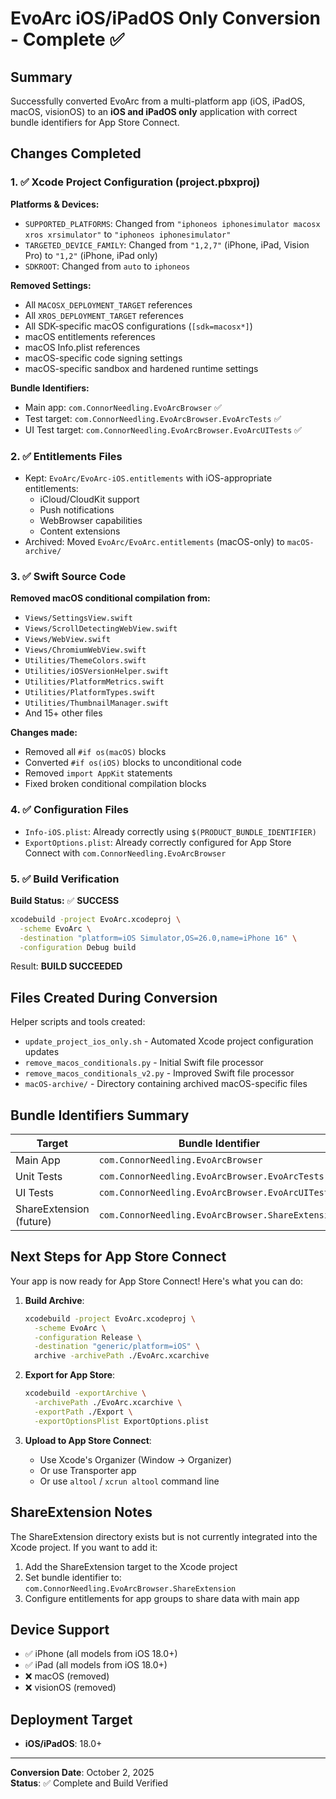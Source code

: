 # EvoArc iOS/iPadOS Only Conversion - Complete ✅

## Summary

Successfully converted EvoArc from a multi-platform app (iOS, iPadOS, macOS, visionOS) to an **iOS and iPadOS only** application with correct bundle identifiers for App Store Connect.

## Changes Completed

### 1. ✅ Xcode Project Configuration (project.pbxproj)

**Platforms & Devices:**
- `SUPPORTED_PLATFORMS`: Changed from `"iphoneos iphonesimulator macosx xros xrsimulator"` to `"iphoneos iphonesimulator"`
- `TARGETED_DEVICE_FAMILY`: Changed from `"1,2,7"` (iPhone, iPad, Vision Pro) to `"1,2"` (iPhone, iPad only)
- `SDKROOT`: Changed from `auto` to `iphoneos`

**Removed Settings:**
- All `MACOSX_DEPLOYMENT_TARGET` references
- All `XROS_DEPLOYMENT_TARGET` references
- All SDK-specific macOS configurations (`[sdk=macosx*]`)
- macOS entitlements references
- macOS Info.plist references
- macOS-specific code signing settings
- macOS-specific sandbox and hardened runtime settings

**Bundle Identifiers:**
- Main app: `com.ConnorNeedling.EvoArcBrowser` ✅
- Test target: `com.ConnorNeedling.EvoArcBrowser.EvoArcTests` ✅
- UI Test target: `com.ConnorNeedling.EvoArcBrowser.EvoArcUITests` ✅

### 2. ✅ Entitlements Files

- Kept: `EvoArc/EvoArc-iOS.entitlements` with iOS-appropriate entitlements:
  - iCloud/CloudKit support
  - Push notifications
  - WebBrowser capabilities
  - Content extensions
- Archived: Moved `EvoArc/EvoArc.entitlements` (macOS-only) to `macOS-archive/`

### 3. ✅ Swift Source Code

**Removed macOS conditional compilation from:**
- `Views/SettingsView.swift`
- `Views/ScrollDetectingWebView.swift`
- `Views/WebView.swift`  
- `Views/ChromiumWebView.swift`
- `Utilities/ThemeColors.swift`
- `Utilities/iOSVersionHelper.swift`
- `Utilities/PlatformMetrics.swift`
- `Utilities/PlatformTypes.swift`
- `Utilities/ThumbnailManager.swift`
- And 15+ other files

**Changes made:**
- Removed all `#if os(macOS)` blocks
- Converted `#if os(iOS)` blocks to unconditional code
- Removed `import AppKit` statements
- Fixed broken conditional compilation blocks

### 4. ✅ Configuration Files

- `Info-iOS.plist`: Already correctly using `$(PRODUCT_BUNDLE_IDENTIFIER)`
- `ExportOptions.plist`: Already correctly configured for App Store Connect with `com.ConnorNeedling.EvoArcBrowser`

### 5. ✅ Build Verification

**Build Status:** ✅ **SUCCESS**

```bash
xcodebuild -project EvoArc.xcodeproj \
  -scheme EvoArc \
  -destination "platform=iOS Simulator,OS=26.0,name=iPhone 16" \
  -configuration Debug build
```

Result: **BUILD SUCCEEDED**

## Files Created During Conversion

Helper scripts and tools created:
- `update_project_ios_only.sh` - Automated Xcode project configuration updates
- `remove_macos_conditionals.py` - Initial Swift file processor  
- `remove_macos_conditionals_v2.py` - Improved Swift file processor
- `macOS-archive/` - Directory containing archived macOS-specific files

## Bundle Identifiers Summary

| Target | Bundle Identifier |
|--------|------------------|
| Main App | `com.ConnorNeedling.EvoArcBrowser` |
| Unit Tests | `com.ConnorNeedling.EvoArcBrowser.EvoArcTests` |
| UI Tests | `com.ConnorNeedling.EvoArcBrowser.EvoArcUITests` |
| ShareExtension (future) | `com.ConnorNeedling.EvoArcBrowser.ShareExtension` |

## Next Steps for App Store Connect

Your app is now ready for App Store Connect! Here's what you can do:

1. **Build Archive**:
   ```bash
   xcodebuild -project EvoArc.xcodeproj \
     -scheme EvoArc \
     -configuration Release \
     -destination "generic/platform=iOS" \
     archive -archivePath ./EvoArc.xcarchive
   ```

2. **Export for App Store**:
   ```bash
   xcodebuild -exportArchive \
     -archivePath ./EvoArc.xcarchive \
     -exportPath ./Export \
     -exportOptionsPlist ExportOptions.plist
   ```

3. **Upload to App Store Connect**:
   - Use Xcode's Organizer (Window → Organizer)
   - Or use Transporter app
   - Or use `altool` / `xcrun altool` command line

## ShareExtension Notes

The ShareExtension directory exists but is not currently integrated into the Xcode project. If you want to add it:

1. Add the ShareExtension target to the Xcode project
2. Set bundle identifier to: `com.ConnorNeedling.EvoArcBrowser.ShareExtension`
3. Configure entitlements for app groups to share data with main app

## Device Support

- ✅ iPhone (all models from iOS 18.0+)
- ✅ iPad (all models from iOS 18.0+)
- ❌ macOS (removed)
- ❌ visionOS (removed)

## Deployment Target

- **iOS/iPadOS**: 18.0+

---

**Conversion Date**: October 2, 2025  
**Status**: ✅ Complete and Build Verified
